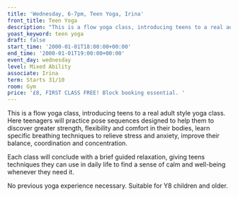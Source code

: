 ```yaml
---
title: 'Wednesday, 6-7pm, Teen Yoga, Irina'
front_title: Teen Yoga
description: "This is a flow yoga class, introducing teens to a real adult style yoga class. Here teenagers will practice pose sequences designed to help them to discover greater strength, flexibility and comfort in their bodies,\_learn specific breathing techniques to relieve stress and anxiety, improve their balance, coordination and concentration. Each class will conclude with a brief guided relaxation, giving teens techniques they can use in daily life to find a sense of calm and well-being whenever they need it. No previous yoga experience necessary."
yoast_keyword: teen yoga
draft: false
start_time: '2000-01-01T18:00:00+00:00'
end_time: '2000-01-01T19:00:00+00:00'
event_day: wednesday
level: Mixed Ability
associate: Irina
term: Starts 31/10
room: Gym
price: '£8, FIRST CLASS FREE! Block booking essential. '
---
```

This is a flow yoga class, introducing teens to a real adult style yoga class. Here teenagers will practice pose sequences designed to help them to discover greater strength, flexibility and comfort in their bodies, learn specific breathing techniques to relieve stress and anxiety, improve their balance, coordination and concentration. 

Each class will conclude with a brief guided relaxation, giving teens techniques they can use in daily life to find a sense of calm and well-being whenever they need it. 

No previous yoga experience necessary. Suitable for Y8 children and older.
